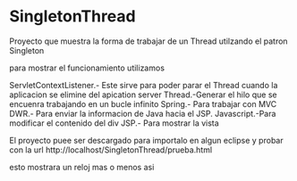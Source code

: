 SingletonThread
===============
Proyecto que muestra la forma de trabajar de un Thread utilzando el patron Singleton 

para mostrar el funcionamiento utilizamos

ServletContextListener.- Este sirve para poder parar el Thread cuando la aplicacion se elimine del apication server
Thread.-Generar el hilo que se encuenra trabajando en un bucle infinito
Spring.- Para trabajar con MVC
DWR.- Para enviar la informacion de Java hacia el JSP.
Javascript.-Para modificar el contenido del div
JSP.- Para mostrar la vista


El proyecto puee ser descargado para importalo en algun eclipse y probar con la url http://localhost/SingletonThread/prueba.html

esto mostrara un reloj mas o menos asi

